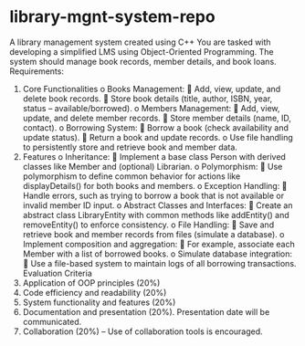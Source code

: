 # library-mgnt-system-repo
A library management system created using C++
You are tasked with developing a simplified LMS using Object-Oriented Programming. The system should manage book records, member details, and book loans. 
Requirements:
1.	Core Functionalities
o	Books Management:
	Add, view, update, and delete book records.
	Store book details (title, author, ISBN, year, status – available/borrowed).
o	Members Management:
	Add, view, update, and delete member records.
	Store member details (name, ID, contact).
o	Borrowing System:
	Borrow a book (check availability and update status).
	Return a book and update records.
o	Use file handling to persistently store and retrieve book and member data.
2.	Features
o	Inheritance:
	Implement a base class Person with derived classes like Member and (optional) Librarian.
o	Polymorphism:
	Use polymorphism to define common behavior for actions like displayDetails() for both books and members.
o	Exception Handling:
	Handle errors, such as trying to borrow a book that is not available or invalid member ID input.
o	Abstract Classes and Interfaces:
	Create an abstract class LibraryEntity with common methods like addEntity() and removeEntity() to enforce consistency.
o	File Handling:
	Save and retrieve book and member records from files (simulate a database).
o	Implement composition and aggregation:
	For example, associate each Member with a list of borrowed books.
o	Simulate database integration:
	Use a file-based system to maintain logs of all borrowing transactions.
Evaluation Criteria
1.	Application of OOP principles (20%)
2.	Code efficiency and readability (20%)
3.	System functionality and features (20%)
4.	Documentation and presentation (20%). Presentation date will be communicated. 
5.	Collaboration (20%) – Use of collaboration tools is encouraged. 

